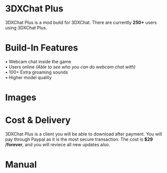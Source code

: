 # 3DXChat Plus
3DXChat Plus is a mod build for 3DXChat. There are currently <b>250+</b> users using 3DXChat Plus.

# Build-In Features

&#8226; Webcam chat inside the game<br>
&#8226; Users online <i>(Able to see who you can do webcam chat with)</i><br>
&#8226; 100+ Extra groaming sounds<br>
&#8226; Higher model quality

# Images

# Cost & Delivery
3DXChat Plus is a client you will be able to download after payment.
You will pay through Paypal as it is the most secure transaction.
The cost is <b>$29 /forever</b>, and you will reviece all new updates also.

# Manual
